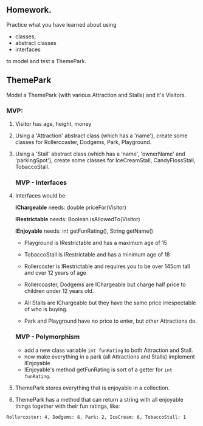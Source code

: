 ## Homework.

Practice what you have learned about using 

* classes, 
* abstract classes
* interfaces

to model and test a ThemePark.

## ThemePark

Model a ThemePark (with various Attraction and Stalls) and it's Visitors.

### MVP:

1. Visitor has age, height, money
2. Using a 'Attraction' abstract class (which has a 'name'), create some classes for Rollercoaster, Dodgems, Park, Playground.
3. Using a 'Stall' abstract class (which has a 'name', 'ownerName' and 'parkingSpot'), create some classes for IceCreamStall, CandyFlossStall, TobaccoStall.

	### MVP - Interfaces 

5. Interfaces would be:
	
	**IChargeable** needs: double priceFor(Visitor)
	
	**IRestrictable** needs: Boolean isAllowedTo(Visitor)
	
	**IEnjoyable** needs: int getFunRating(), String getName()


	- Playground is IRestrictable and has a maximum age of 15
	- TobaccoStall is IRestrictable and has a minimum age of 18
	- Rollercoster is IRestrictable and requires you to be over 145cm tall and over 12 years of age
	
	- Rollercoaster, Dodgems are IChargeable but charge half price to children under 12 years old.
	- All Stalls are IChargeable but they have the same price irrespectable of who is buying.
	- Park and Playground have no price to enter, but other Attractions do.
	
	### MVP - Polymorphism 
		
	
	- add a new class variable `int funRating` to both Attraction and Stall.
	- now make everything in a park (all Attractions and Stalls) implement IEnjoyable
	- IEnjoyable's method getFunRating is sort of a getter for `int funRating`.

		
4. ThemePark stores everything that is enjoyable in a collection.
5. ThemePark has a method that can return a string with all enjoyable things together with their fun ratings, like:

`Rollercoster: 4, Dodgems: 8, Park: 2, IceCream: 6, TobaccoStall: 1 `
